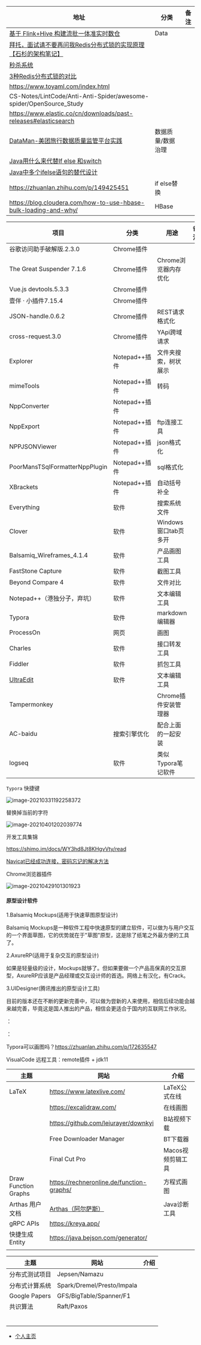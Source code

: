 | 地址                                                         | 分类              | 备注 |
| ------------------------------------------------------------ | ----------------- | ---- |
| [基于 Flink+Hive 构建流批一体准实时数仓](https://www.infoq.cn/article/tvQVYt54kdBsD1YoQo6D) | Data              |      |
| [拜托，面试请不要再问我Redis分布式锁的实现原理【石杉的架构笔记】](https://mp.weixin.qq.com/s?__biz=MzU0OTk3ODQ3Ng==&mid=2247483893&idx=1&sn=32e7051116ab60e41f72e6c6e29876d9&chksm=fba6e9f6ccd160e0c9fa2ce4ea1051891482a95b1483a63d89d71b15b33afcdc1f2bec17c03c&mpshare=1&scene=23&srcid=1121Vlt0Mey0OD5eYWt8HPyB#rd) |                   |      |
| [秒杀系统](https://github.com/zaiyunduan123/springboot-seckill) |                   |      |
| [3种Redis分布式锁的对比](https://www.cnblogs.com/wlwl/p/11651409.html) |                   |      |
| https://www.toyaml.com/index.html                            |                   |      |
| CS-Notes/LintCode/Anti-Anti-Spider/awesome-spider/OpenSource_Study |                   |      |
| https://www.elastic.co/cn/downloads/past-releases#elasticsearch |                   |      |
| [DataMan-美团旅行数据质量监管平台实践](https://tech.meituan.com/2018/03/21/mtdp-dataman.html) | 数据质量/数据治理 |      |
| [Java用什么来代替If else 和switch](https://blog.csdn.net/qq_36865969/article/details/80155776) |                   |      |
| [Java中多个ifelse语句的替代设计](https://cloud.tencent.com/developer/article/1453467) |                   |      |
| https://zhuanlan.zhihu.com/p/149425451                       | if else替换       |      |
| https://blog.cloudera.com/how-to-use-hbase-bulk-loading-and-why/ | HBase             |      |



| 项目                           | 分类          | 用途                 | 备注 |
| ------------------------------ | ------------- | -------------------- | ---- |
| 谷歌访问助手破解版.2.3.0       | Chrome插件    |                      |      |
| The Great Suspender 7.1.6      | Chrome插件    | Chrome浏览器内存优化 |      |
| Vue.js devtools.5.3.3          | Chrome插件    |                      |      |
| 壹伴 · 小插件7.15.4            | Chrome插件    |        |      |
| JSON-handle.0.6.2              | Chrome插件    | REST请求格式化 |      |
| cross-request.3.0              | Chrome插件    | YApi跨域请求         |      |
| Explorer                       | Notepad++插件 | 文件夹搜索，树状展示 |      |
| mimeTools                      | Notepad++插件 | 转码                 |      |
| NppConverter                   | Notepad++插件 |                      |      |
| NppExport                      | Notepad++插件 | ftp连接工具          |      |
| NPPJSONViewer                  | Notepad++插件 | json格式化           |      |
| PoorMansTSqlFormatterNppPlugin | Notepad++插件 | sql格式化            |      |
| XBrackets                      | Notepad++插件 | 自动括号补全         |      |
| Everything            | 软件          | 搜索系统文件 |      |
| Clover | 软件 | Windows窗口tab页多开 |      |
| Balsamiq_Wireframes_4.1.4 | 软件 | 产品画图工具 |      |
| FastStone Capture | 软件 | 截图工具 |      |
| Beyond Compare 4 | 软件 | 文件对比 |      |
| Notepad++（港独分子，弃坑） | 软件 | 文本编辑工具 |      |
| Typora | 软件 | markdown编辑器 |      |
| ProcessOn | 网页 | 画图 |      |
| Charles | 软件 | 接口转发工具 |      |
| Fiddler | 软件 | 抓包工具 |      |
| [UltraEdit](https://www.ultraedit.com/products/ultraedit/) | 软件 | 文本编辑工具 | |
| Tampermonkey |  | Chrome插件安装管理器 | |
| AC-baidu | 搜索引擎优化 | 配合上面的一起安装 | |
| logseq | 软件 | 类似Typora笔记软件 | |





`Typora` 快捷键

![image-20210331192258372](D:\Dev\SrcCode\spring-boot-climbing\data-climbing-manuscripts\src\main\website\Navigation.assets\image-20210331192258372.png)



替换掉当前的字符

![image-20210401202039774](D:\Dev\SrcCode\spring-boot-climbing\data-climbing-manuscripts\src\main\website\Navigation.assets\image-20210401202039774.png)

开发工具集锦

https://shimo.im/docs/WY3hd8Jt8KHgvVty/read



[Navicat已经成功连接，密码忘记的解决方法](https://www.cnblogs.com/houdj/p/13917544.html)



Chrome浏览器插件

![image-20210429101301923](D:\Dev\SrcCode\spring-boot-climbing\data-climbing-manuscripts\src\main\website\Navigation.assets\image-20210429101301923.png)





#### 原型设计软件

1.Balsamiq Mockups(适用于快速草图原型设计)

Balsamiq Mockups是一种软件工程中快速原型的建立软件，可以做为与用户交互的一个界面草图，它的优势就在于"草图"原型，这是除了纸笔之外最方便的工具了。

2.AxureRP(适用于复杂交互的原型设计)

如果是轻量级的设计，Mockups就够了。但如果要做一个产品高保真的交互原型，AxureRP应该是产品经理或交互设计师的首选。网络上有汉化，有Crack。

3.UIDesigner(腾讯推出的原型设计工具)

目前的版本还在不断的更新完善中，可以做为尝新的人来使用，相信后续功能会越来越完善，毕竟这是国人推出的产品，相信会更适合于国内的互联网工作状况。



：



：



Typora可以画图吗？https://zhuanlan.zhihu.com/p/172635547



VisualCode 远程工具：remote插件 + jdk11



| 主题                 | 网站                                                         | 介绍              |
| -------------------- | ------------------------------------------------------------ | ----------------- |
| LaTeX                | https://www.latexlive.com/                                   | LaTeX公式在线     |
|                      | https://excalidraw.com/                                      | 在线画图          |
|                      | https://github.com/leiurayer/downkyi                         | B站视频下载       |
|                      | Free Downloader Manager                                      | BT下载器          |
|                      | Final Cut Pro                                                | Macos视频剪辑工具 |
| Draw Function Graphs | https://rechneronline.de/function-graphs/                    | 方程式画图        |
| Arthas 用户文档      | [Arthas（阿尔萨斯）](https://arthas.aliyun.com/doc/index.html) | Java诊断工具      |
| gRPC APIs            | https://kreya.app/                                           |                   |
| 快捷生成Entity       | https://java.bejson.com/generator/                           |                   |
|                      |                                                              |                   |





| 主题           | 网站                       | 介绍 |
| -------------- | -------------------------- | ---- |
| 分布式测试项目 | Jepsen/Namazu              |      |
| 分布式计算系统 | Spark/Dremel/Presto/Impala |      |
| Google Papers  | GFS/BigTable/Spanner/F1    |      |
| 共识算法       | Raft/Paxos                 |      |
|                |                            |      |
|                |                            |      |
|                |                            |      |
|                |                            |      |
|                |                            |      |
|                |                            |      |



- [个人主页](https://blog.csdn.net/wat1r/article/details/117533156)



